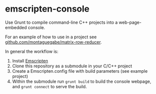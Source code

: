 # emscripten-console
Use Grunt to compile command-line C++ projects into a web-page-embedded console.

For an example of how to use in a project see [github.com/montaguegabe/matrix-row-reducer](https://github.com/montaguegabe/matrix-row-reducer).

In general the workflow is:
1) Install [Emscripten](https://github.com/kripken/emscripten)
2) Clone this repository as a submodule in your C/C++ project
3) Create a Emscripten.config file with build parameters (see example project)
4) Within the submodule run `grunt build` to build the console webpage, and `grunt connect` to serve the build.
